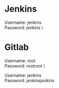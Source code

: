 # Jenkins
Username: jenkins\
Password: *jenkins* \

# Gitlab
Username: root\
Password: *rootroot* \

Username: jenkins\
Password: *jenkinsjenkins*
